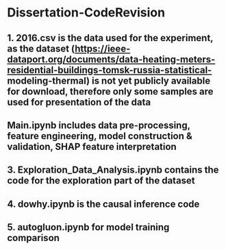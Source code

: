 # Dissertation-CodeRevision
## 1. 2016.csv is the data used for the experiment, as the dataset (https://ieee-dataport.org/documents/data-heating-meters-residential-buildings-tomsk-russia-statistical- modeling-thermal) is not yet publicly available for download, therefore only some samples are used for presentation of the data
## Main.ipynb includes data pre-processing, feature engineering, model construction & validation, SHAP feature interpretation
## 3. Exploration_Data_Analysis.ipynb contains the code for the exploration part of the dataset
## 4. dowhy.ipynb is the causal inference code
## 5. autogluon.ipynb for model training comparison


